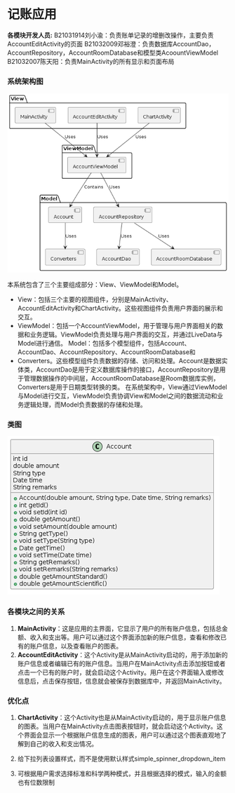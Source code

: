 # 记账应用

**各模块开发人员:**
B21031914刘小渝：负责账单记录的增删改操作，主要负责AccountEditActivity的页面
B21032009邓裕澄：负责数据库AccountDao，AccountRepository，AccountRoomDatabase和模型类AcoountViewModel
B21032007陈天阳：负责MainActivity的所有显示和页面布局

### 系统架构图

![架构图](IMG/架构图.png)

本系统包含了三个主要组成部分：View、ViewModel和Model。

* View：包括三个主要的视图组件，分别是MainActivity、AccountEditActivity和ChartActivity。这些视图组件负责用户界面的展示和交互。
* ViewModel：包括一个AccountViewModel，用于管理与用户界面相关的数据和业务逻辑。ViewModel负责处理与用户界面的交互，并通过LiveData与Model进行通信。
  Model：包括多个模型组件，包括Account、AccountDao、AccountRepository、AccountRoomDatabase和
* Converters。这些模型组件负责数据的存储、访问和处理。Account是数据实体类，AccountDao是用于定义数据库操作的接口，AccountRepository是用于管理数据操作的中间层，AccountRoomDatabase是Room数据库实例，Converters是用于日期类型转换的类。
  在系统架构中，View通过ViewModel与Model进行交互，ViewModel负责协调View和Model之间的数据流动和业务逻辑处理，而Model负责数据的存储和处理。

### 类图

![类图](IMG/类图.png)

### 各模块之间的关系

1. **MainActivity**：这是应用的主界面，它显示了用户的所有账户信息，包括总金额、收入和支出等。用户可以通过这个界面添加新的账户信息，查看和修改已有的账户信息，以及查看账户的图表。
2. **AccountEditActivity**：这个Activity是从MainActivity启动的，用于添加新的账户信息或者编辑已有的账户信息。当用户在MainActivity点击添加按钮或者点击一个已有的账户时，就会启动这个Activity。用户在这个界面输入或修改信息后，点击保存按钮，信息就会被保存到数据库中，并返回MainActivity。



### 优化点

1. **ChartActivity**：这个Activity也是从MainActivity启动的，用于显示账户信息的图表。当用户在MainActivity点击图表按钮时，就会启动这个Activity。这个界面会显示一个根据账户信息生成的图表，用户可以通过这个图表直观地了解到自己的收入和支出情况。

2. 给下拉列表设置样式，而不是使用默认样式simple_spinner_dropdown_item
3. 可根据用户需求选择标准和科学两种模式，并且根据选择的模式，输入的金额也有位数限制
